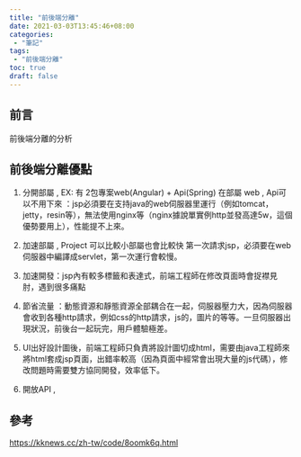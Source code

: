 ```yaml
---
title: "前後端分離"
date: 2021-03-03T13:45:46+08:00
categories:
 - "筆記"
tags:
 - "前後端分離"
toc: true
draft: false
---
```


## 前言

前後端分離的分析

## 前後端分離優點

1. 分開部屬 , EX: 有 2包專案web(Angular) + Api(Spring) 在部屬 web , Api可以不用下來 ：jsp必須要在支持java的web伺服器里運行（例如tomcat，jetty，resin等），無法使用nginx等（nginx據說單實例http並發高達5w，這個優勢要用上），性能提不上來。

2. 加速部屬 , Project 可以比較小部屬也會比較快 第一次請求jsp，必須要在web伺服器中編譯成servlet，第一次運行會較慢。
3. 加速開發：jsp內有較多標籤和表達式，前端工程師在修改頁面時會捉襟見肘，遇到很多痛點
4. 節省流量 ：動態資源和靜態資源全部耦合在一起，伺服器壓力大，因為伺服器會收到各種http請求，例如css的http請求，js的，圖片的等等。一旦伺服器出現狀況，前後台一起玩完，用戶體驗極差。
5. UI出好設計圖後，前端工程師只負責將設計圖切成html，需要由java工程師來將html套成jsp頁面，出錯率較高（因為頁面中經常會出現大量的js代碼），修改問題時需要雙方協同開發，效率低下。
6. 開放API ,

##  
## 參考
https://kknews.cc/zh-tw/code/8oomk6q.html